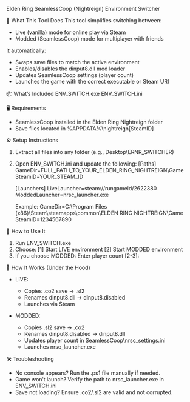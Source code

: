 Elden Ring SeamlessCoop (Nightreign) Environment Switcher

🔧 What This Tool Does
This tool simplifies switching between:
- Live (vanilla) mode for online play via Steam
- Modded (SeamlessCoop) mode for multiplayer with friends

It automatically:
- Swaps save files to match the active environment
- Enables/disables the dinput8.dll mod loader
- Updates SeamlessCoop settings (player count)
- Launches the game with the correct executable or Steam URI

📦 What’s Included
ENV_SWITCH.exe
ENV_SWITCH.ini

🖥 Requirements
- SeamlessCoop installed in the Elden Ring Nightreign folder
- Save files located in %APPDATA%\nightreign\[SteamID]

⚙️ Setup Instructions
1. Extract all files into any folder (e.g., Desktop\ERNR_SWITCHER)
2. Open ENV_SWITCH.ini and update the following:
   [Paths]
   GameDir=FULL_PATH_TO_YOUR_ELDEN_RING_NIGHTREIGN\Game
   SteamID=YOUR_STEAM_ID

   [Launchers]
   LiveLauncher=steam://rungameid/2622380
   ModdedLauncher=nrsc_launcher.exe

   Example:
   GameDir=C:\Program Files (x86)\Steam\steamapps\common\ELDEN RING NIGHTREIGN\Game
   SteamID=1234567890

🚀 How to Use It
1. Run ENV_SWITCH.exe
2. Choose:
   [1] Start LIVE environment
   [2] Start MODDED environment
3. If you choose MODDED:
   Enter player count [2-3]:

🧼 How It Works (Under the Hood)
- LIVE:
  - Copies .co2 save → .sl2
  - Renames dinput8.dll → dinput8.disabled
  - Launches via Steam

- MODDED:
  - Copies .sl2 save → .co2
  - Renames dinput8.disabled → dinput8.dll
  - Updates player count in SeamlessCoop\nrsc_settings.ini
  - Launches nrsc_launcher.exe

🛠️ Troubleshooting
- No console appears? Run the .ps1 file manually if needed.
- Game won’t launch? Verify the path to nrsc_launcher.exe in ENV_SWITCH.ini
- Save not loading? Ensure .co2/.sl2 are valid and not corrupted.
